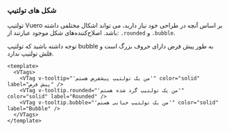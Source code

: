 ### شکل های تولتیپ

تولتیپ Vuero بر اساس آنچه در طراحی خود نیاز دارید، می تواند اشکال مختلفی داشته باشد.
اصلاح‌کننده‌های شکل موجود عبارتند از: `.rounded` و `.bubble`.

توجه داشته باشید که تولتیپ bubble به طور پیش فرض دارای حروف بزرگ است
و فلش تولتیپ ندارد.

<!--code-->

```vue {4,10,16}
<template>
  <VTags>
    <VTag v-tooltip="'من یک تولتیپ پیشفرض هستم'" color="solid" label="پیش فرض" />
    <VTag v-tooltip.rounded="'من یک تولتیپ گرد شده هستم'" color="solid" label="Rounded" />
    <VTag v-tooltip.bubble="'من یک تولتیپ حبابی هستم'" color="solid" label="Bubble" />
  </VTags>
</template>
```

<!--/code-->

<!--example-->

<VTags>
  <VTag v-tooltip="'من یک تولتیپ پیشفرض هستم'" color="solid" label="پیش فرض" />
  <VTag v-tooltip.rounded="'من یک تولتیپ گرد شده هستم'" color="solid" label="Rounded" />
  <VTag v-tooltip.bubble="'من یک تولتیپ حبابی هستم'" color="solid" label="Bubble" />
</VTags>

<!--/example-->
